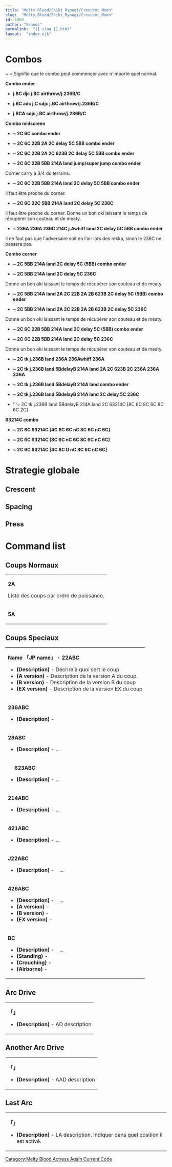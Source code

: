 ```yaml
---
title: "Melty Blood/Shiki Ryougi/Crescent Moon"
slug:  "Melty_Blood/Shiki_Ryougi/Crescent_Moon"
id: 1869
author: "Sannos"
permalink:  "{{ slug }}.html"
layout:  "index.njk"
---
```


# Combos

\~ = Signifie que le combo peut commencer avec n'importe quel normal.

**Combo ender**

- **j.BC djc j.BC airthrow/j.236B/C**

<!-- -->

- **j.BC adc j.C sdjc j.BC airthrow/j.236B/C**

<!-- -->

- **j.BCA sdjc j.BC airthrow/j.236B/C**

**Combo midscreen**

- **\~ 2C 6C combo ender**

<!-- -->

- **\~ 2C 6C 22B 2A 2C delay 5C 5BB combo ender**

<!-- -->

- **\~ 2C 6C 22B 2A 2C 623B 2C delay 5C 5BB combo ender**

<!-- -->

- **\~ 2C 6C 22B 5BB 214A land jump/super jump combo ender**

  
Corner carry à 3/4 du terrains.

- **\~ 2C 6C 22B 5BB 214A land 2C delay 5C 5BB combo ender**

  
Il faut être proche du corner.

- **\~ 2C 6C 22C 5BB 214A land 2C delay 5C 236C**

  
Il faut être proche du corner. Donne un bon oki laissant le temps de
récupérer son couteau et de meaty.

- **\~ 236A 236A 236C 214C j.Awhiff land 2C delay 5C 5BB combo ender**

  
Il ne faut pas que l'adversaire soit en l'air lors des rekka, sinon le
236C ne passera pas.

**Combo corner**

- **\~ 2C 5BB 214A land 2C delay 5C (5BB) combo ender**

<!-- -->

- **\~ 2C 5BB 214A land 2C delay 5C 236C**

  
Donne un bon oki laissant le temps de récupérer son couteau et de meaty.

- **\~ 2C 5BB 214A land 2A 2C 22B 2A 2B 623B 2C delay 5C (5BB) combo
  ender**

<!-- -->

- **\~ 2C 5BB 214A land 2A 2C 22B 2A 2B 623B 2C delay 5C 236C**

  
Donne un bon oki laissant le temps de récupérer son couteau et de meaty.

- **\~ 2C 6C 22B 5BB 214A land 2C delay 5C (5BB) combo ender**

<!-- -->

- **\~ 2C 6C 22B 5BB 214A land 2C delay 5C 236C**

  
Donne un bon oki laissant le temps de récupérer son couteau et de meaty.

- **\~ 2C tk j.236B land 236A 236Awhiff 236A**

<!-- -->

- **\~ 2C tk j.236B land 5BdelayB 214A land 2A 2C 623B 2C 236A 236A
  236A**

<!-- -->

- **\~ 2C tk j.236B land 5BdelayB 214A land combo ender**

<!-- -->

- **\~ 2C tk j.236B land 5BdelayB 214A land 2C delay 5C 236C**

<!-- -->

- '''\~ 2C tk j.236B land 5BdelayB 214A land 2C 63214C \[8C 6C 8C 6C 8C
  6C 2C\]

**63214C combo**

- **\~ 2C 6C 63214C \[4C 8C 6C nC 8C 6C nC 6C\]**

<!-- -->

- **\~ 2C 6C 63214C \[8C 6C nC 6C 8C 6C nC 6C\]**

<!-- -->

- **\~ 2C 6C 63214C \[4C 8C D nC 8C 6C nC 6C\]**

# Strategie globale

## Crescent

## Spacing

## Press

# Command list

## Coups Normaux

<table>
<tbody>
<tr class="odd">
<td><p><strong>2A</strong></p>
<p>Liste des coups par ordre de puissance.</p></td>
</tr>
<tr class="even">
<td><p><strong>5A</strong></p></td>
</tr>
</tbody>
</table>

## Coups Speciaux

<table>
<tbody>
<tr class="odd">
<td><p><strong>Name 「JP name」 - 22ABC</strong></p>
<ul>
<li><strong>(Description)</strong> - Décrire à quoi sert le coup</li>
<li><strong>(A version)</strong> - Description de la version A du
coup.</li>
<li><strong>(B version)</strong> - Description de la version B du
coup</li>
<li><strong>(EX version)</strong> - Description de la version EX du
coup</li>
</ul></td>
</tr>
<tr class="even">
<td><p><strong>236ABC</strong></p>
<ul>
<li><strong>(Description)</strong> -</li>
</ul></td>
</tr>
<tr class="odd">
<td><p><strong>28ABC</strong></p>
<ul>
<li><strong>(Description)</strong> - ...</li>
</ul></td>
</tr>
<tr class="even">
<td><p><strong>　 623ABC</strong></p>
<ul>
<li><strong>(Description)</strong> - ...</li>
</ul></td>
</tr>
<tr class="odd">
<td><p><strong>214ABC</strong></p>
<ul>
<li><strong>(Description)</strong> - ...</li>
</ul></td>
</tr>
<tr class="even">
<td><p><strong>421ABC</strong></p>
<ul>
<li><strong>(Description)</strong> - ...</li>
</ul></td>
</tr>
<tr class="odd">
<td><p><strong>J22ABC</strong></p>
<ul>
<li><strong>(Description)</strong> -　...</li>
</ul></td>
</tr>
<tr class="even">
<td><p><strong>426ABC</strong></p>
<ul>
<li><strong>(Description)</strong> -　...</li>
<li><strong>(A version)</strong> -</li>
<li><strong>(B version)</strong> -</li>
<li><strong>(EX version)</strong> -</li>
</ul></td>
</tr>
<tr class="odd">
<td><p><strong>BC</strong></p>
<ul>
<li><strong>(Description)</strong> -　...</li>
<li><strong>(Standing)</strong> -</li>
<li><strong>(Crouching)</strong> -</li>
<li><strong>(Airborne)</strong> -</li>
</ul></td>
</tr>
</tbody>
</table>

## Arc Drive

<table>
<tbody>
<tr class="odd">
<td><p><strong>「」</strong></p>
<ul>
<li><strong>(Description)</strong> - AD description</li>
</ul></td>
</tr>
</tbody>
</table>

## Another Arc Drive

<table>
<tbody>
<tr class="odd">
<td><p><strong>「」</strong></p>
<ul>
<li><strong>(Description)</strong> - AAD description</li>
</ul></td>
</tr>
</tbody>
</table>

## Last Arc

<table>
<tbody>
<tr class="odd">
<td><p><strong>「」</strong></p>
<ul>
<li><strong>(Description)</strong> - LA description. Indiquer dans quel
position il est activé.</li>
</ul></td>
</tr>
</tbody>
</table>

[Category:Melty Blood Actress Again Current
Code](Category:Melty_Blood_Actress_Again_Current_Code "wikilink")
